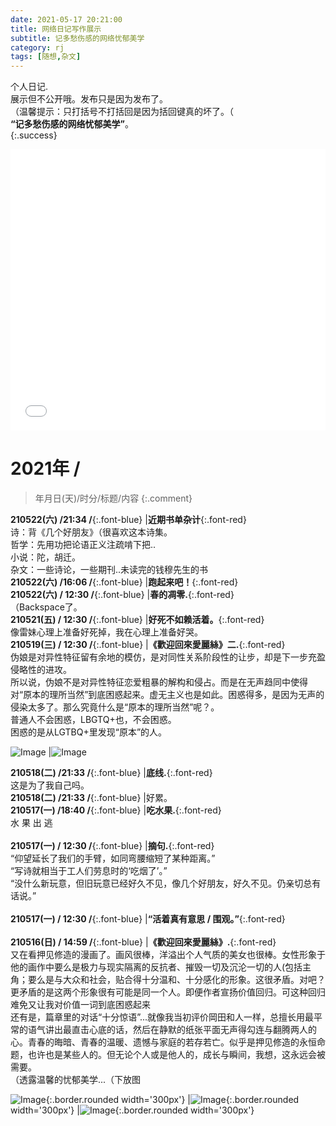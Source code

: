 ```yaml
---
date: 2021-05-17 20:21:00
title: 网络日记写作展示
subtitle: 记多愁伤感的网络忧郁美学
category: rj
tags: [随想,杂文]
---
```


个人日记.<br/>展示但不公开哦。发布只是因为发布了。  
（温馨提示：只打括号不打括回是因为括回键真的坏了。（  
**“记多愁伤感的网络忧郁美学”**。  
{:.success}  
  
<!--more-->
  
<iframe frameborder="no" border="0" marginwidth="0" marginheight="0" width="100%" height=450 src="//music.163.com/outchain/player?type=0&id=2974381229&auto=1&height=430"></iframe>
  
# 2021年 /  
> 年月日(天)/时分/标题/内容
{:.comment}  

**210522(六) /21:34 /**{:.font-blue} |**近期书单杂计**{:.font-red}<br/>诗：背《几个好朋友》（很喜欢这本诗集。<br/>哲学：先用功把论语正义注疏啃下把..<br/>小说：陀，胡迁。<br/>杂文：一些诗论，一些期刊..未读完的钱穆先生的书  
**210522(六) /16:06 /**{:.font-blue} |**跑起来吧！**{:.font-red}  
**210522(六) / 12:30 /**{:.font-blue} |**春的凋零.**{:.font-red}<br/> （Backspace了。  
**210521(五) / 12:30 /**{:.font-blue} |**好死不如赖活着。**{:.font-red}<br/>像雷妹心理上准备好死掉，我在心理上准备好哭。  
**210519(三) / 12:30 /**{:.font-blue} |**《歡迎回來愛麗絲》二.**{:.font-red}<br/>伪娘是对异性特征留有余地的模仿，是对同性关系阶段性的让步，却是下一步充盈侵略性的进攻。<br/>所以说，伪娘不是对异性特征恋爱粗暴的解构和侵占。而是在无声趋同中使得对“原本的理所当然”到底困惑起来。虚无主义也是如此。困惑得多，是因为无声的侵染太多了。那么究竟什么是“原本的理所当然”呢？。<br/>普通人不会困惑，LBGTQ+也，不会困惑。<br/>困惑的是从LGTBQ+里发现“原本”的人。  

![Image](http://pic.yupoo.com/erowz/adc77b03/536603d9.jpg) |![Image](http://pic.yupoo.com/erowz/004c121d/eace9581.jpg)  

**210518(二) /21:33 /**{:.font-blue} |**底线.**{:.font-red}<br/>这是为了我自己吗。  
**210518(二) /21:33 /**{:.font-blue} |好累。  
**210517(一) /18:40 /**{:.font-blue} |**吃水果.**{:.font-red}<br/>水 果 出 逃<br/>  
**210517(一) / 12:30 /**{:.font-blue} |**摘句.**{:.font-red}<br/>“仰望延长了我们的手臂，如同弯腰缩短了某种距离。”<br/>“写诗就相当于工人们劳息时的‘吃烟了’。”<br/>“没什么新玩意，但旧玩意已经好久不见，像几个好朋友，好久不见。仍亲切总有话说。”<br/>  
**210517(一) / 12:30 /**{:.font-blue} |**“活着真有意思 / 围观。”**{:.font-red}<br/>  
**210516(日) / 14:59 /**{:.font-blue} |**《歡迎回來愛麗絲》.**{:.font-red}<br/>又在看押见修造的漫画了。画风很棒，洋溢出个人气质的美女也很棒。女性形象于他的画作中要么是极力与现实隔离的反抗者、摧毁一切及沉沦一切的人(包括主角；要么是与大众和社会，贴合得十分温和、十分感化的形象。这很矛盾。对吧？更矛盾的是这两个形象很有可能是同一个人。即便作者宣扬价值回归。可这种回归难免又让我对价值一词到底困惑起来<br/>还有是，篇章里的对话“十分惊语”...就像我当初评价岡田和人一样，总擅长用最平常的语气讲出最直击心底的话，然后在静默的纸张平面无声得勾连与翻腾两人的心。青春的晦暗、青春的温暖、遗憾与家庭的若存若亡。似乎是押见修造的永恒命题，也许也是某些人的。但无论个人或是他人的，成长与瞬间，我想，这永远会被需要。<br/>（透露温馨的忧郁美学...（下放图
  
![Image](http://pic.yupoo.com/erowz/a598d263/a26140ff.jpeg){:.border.rounded width='300px'} |![Image](http://pic.yupoo.com/erowz/cb87f691/92db99b6.jpeg){:.border.rounded width='300px'} |![Image](http://pic.yupoo.com/erowz/9417fb3a/8c84d0b1.jpeg){:.border.rounded width='300px'}